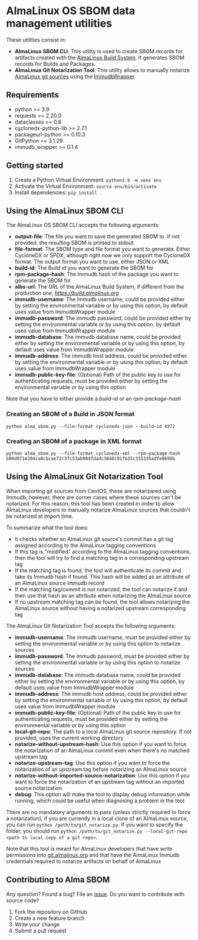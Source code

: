 # AlmaLinux OS SBOM data management utilities

These utilities consist in:
* __AlmaLinux SBOM CLI__: This utility is used to create SBOM records for artifacts created with the [AlmaLinux Build System](https://github.com/AlmaLinux/build-system). It generates SBOM records for Builds and Packages.
* __AlmaLinux Git Notarization Tool__: This utility allows to manually notarize [AlmaLinux git sources](https://git.almalinux.org) using the [ImmudbWrapper](https://github.com/AlmaLinux/immudb-wrapper).

## Requirements

* python >= 3.9
* requests >= 2.20.0
* dataclasses >= 0.8
* cyclonedx-python-lib >= 2.7.1
* packageurl-python >= 0.10.3
* GitPython == 3.1.29
* immudb_wrapper >= 0.1.4

## Getting started

1. Create a Python Virtual Environment: `python3.9 -m venv env`
2. Activate the Virtual Environment: `source env/bin/activate`
3. Install dependencies: `pip install .`

## Using the AlmaLinux SBOM CLI

The AlmaLinux OS SBOM CLI accepts the following arguments:
* __output-file__: The file you want to save the generated SBOM to. If not provided, the resulting SBOM is printed to stdout
* __file-format__: The SBOM type and file format you want to generate. Either CycloneDX or SPDX, although right now we only support the CycloneDX format. The output format you want to use, either JSON or XML
* __build-id__: The Build id you want to generate the SBOM for
* __rpm-package-hash__: The Immudb hash of the package you want to generate the SBOM for
* __albs-url__: The URL of the AlmaLinux Build System, if different from the production one, _https://build.almalinux.org_
* __immudb-username__: The immudb username, could be provided either by setting the environmental variable or by using this option, by default uses value from ImmudbWrapper module
* __immudb-password__: The immudb password, could be provided either by setting the environmental variable or by using this option, by default uses value from ImmudbWrapper module
* __immudb-database__: The immudb database name, could be provided either by setting the environmental variable or by using this option, by default uses value from ImmudbWrapper module
* __immudb-address__: The immudb host address, could be provided either by setting the environmental variable or by using this option, by default uses value from ImmudbWrapper module 
* __immudb-public-key-file__: (Optional) Path of the public key to use for authenticating requests, must be provided either by setting the environmental variable or by using this option

Note that you have to either provide a _build-id_ or an _rpm-package-hash_

### Creating an SBOM of a Build in JSON format

`python alma_sbom.py --file-format cyclonedx-json --build-id 4372`

### Creating an SBOM of a package in XML format

`python alma_sbom.py --file-format cyclonedx-xml --rpm-package-hash b00d871e204ca8cbcae72c37c53ab984fdadc3846c91fb35c315335adfe0699b`

## Using the AlmaLinux Git Notarization Tool

When importing git sources from CentOS, these are notarizared using Immudb, however, there are corner cases where these sources can't be notarized.
For this reason, this tool has been created in order to allow AlmaLinux developers to manually notarize AlmaLinux sources that couldn't be notarized at import time.

To summarize what the tool does:
* It checks whether an AlmaLinux git source's commit has a git tag assigned according to the AlmaLinux tagging conventions
* If this tag is "modified" according to the AlmaLinux tagging conventions, then the tool will try to find a matching tag in a corresponding upstream tag
* If the matching tag is found, the tool will authenticate its commit and take its Immudb hash if found. This hash will be added as an attribute of an AlmaLinux source Immudb record
* If the matching tag/commit is not notarized, the tool can notarize it and then use that hash as an attribute when notarizing the AlmaLinux source
* If no upstream matching tag can be found, the tool allows notarizing the AlmaLinux source without having a notarized upstream corresponding tag

The AlmaLinux Git Notarization Tool accepts the following arguments:
* __immudb-username__: The immudb username, must be provided either by setting the environmental variable or by using this option to notarize sources
* __immudb-password__: The immudb password, must be provided either by setting the environmental variable or by using this option to notarize sources
* __immudb-database__: The immudb database name, could be provided either by setting the environmental variable or by using this option, by default uses value from ImmudbWrapper module
* __immudb-address__: The immudb host address, could be provided either by setting the environmental variable or by using this option, by default uses value from ImmudbWrapper module 
* __immudb-public-key-file__: (Optional) Path of the public key to use for authenticating requests, must be provided either by setting the environmental variable or by using this option
* __local-git-repo__: The path to a local AlmaLinux git source repository. If not provided, uses the current working directory
* __notarize-without-upstream-hash__: Use this option if you want to force the notarization of an AlmaLinux commit even when there's no matched upstream tag
* __notarize-upstream-tag__: Use this option if you want to force the notarization of an upstream tag before notarizing an AlmaLinux source
* __notarize-without-imported-source-notarization__: Use this option if you want to force the notarization of an upstream tag without an imported source notarization
* __debug__: This option will make the tool to display debug information while running, which could be useful when diagnosing a problem in the tool

There are no mandatory arguments to pass (unless strictly required to force a notarization), if you are currently in a local clone of an AlmaLinux source, you can run `python /path/to/git_notarize.py`.
If you want to specify the folder, you should run `python /path/to/git_notarize.py --local-git-repo <path to local copy of a git repo>`.

Note that this tool is meant for AlmaLinux developers that have write permissions into [git.almalinux.org](https://git.almalinux.org) and that have the AlmaLinux Immudb credentials required to notarize artifacts on behalf of AlmaLinux

## Contributing to Alma SBOM

Any question? Found a bug? File an [issue](https://github.com/AlmaLinux/alma-sbom/issues).
Do you want to contribute with source code?
1. Fork the repository on GitHub
2. Create a new feature branch
3. Write your change
4. Submit a pull request
